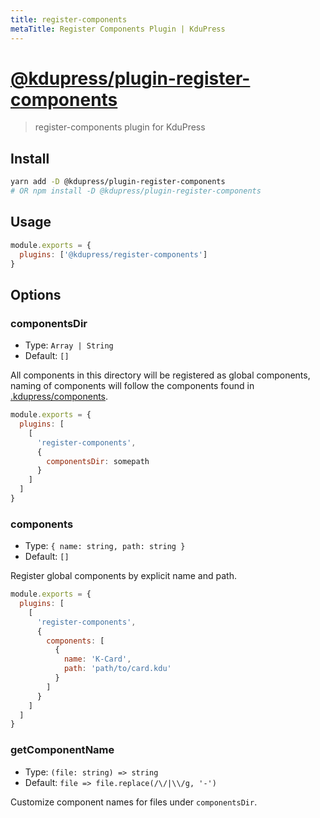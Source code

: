 ```yaml
---
title: register-components
metaTitle: Register Components Plugin | KduPress
---
```


# [@kdupress/plugin-register-components](https://github.com/kdujs/kdupress/tree/main/packages/%40kdupress/plugin-register-components)

> register-components plugin for KduPress

## Install

```bash
yarn add -D @kdupress/plugin-register-components
# OR npm install -D @kdupress/plugin-register-components
```

## Usage

```javascript
module.exports = {
  plugins: ['@kdupress/register-components']
}
```

## Options

### componentsDir

- Type: `Array | String`
- Default: `[]`

All components in this directory will be registered as global components, naming of components will follow the components found in [.kdupress/components](https://kdupress.web.app/guide/using-kdu.html#using-components).

``` js
module.exports = {
  plugins: [
    [
      'register-components',
      {
        componentsDir: somepath
      }
    ]
  ]
}
```

### components

- Type: `{ name: string, path: string }`
- Default: `[]`

Register global components by explicit name and path.

``` js
module.exports = {
  plugins: [
    [
      'register-components',
      {
        components: [
          {
            name: 'K-Card',
            path: 'path/to/card.kdu'
          }
        ]
      }
    ]
  ]
}
```

### getComponentName

- Type: `(file: string) => string`
- Default: `file => file.replace(/\/|\\/g, '-')`

Customize component names for files under `componentsDir`.
